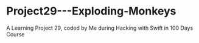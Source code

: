 # Project29---Exploding-Monkeys
 A Learning Project 29, coded by Me during Hacking with Swift in 100 Days Course
